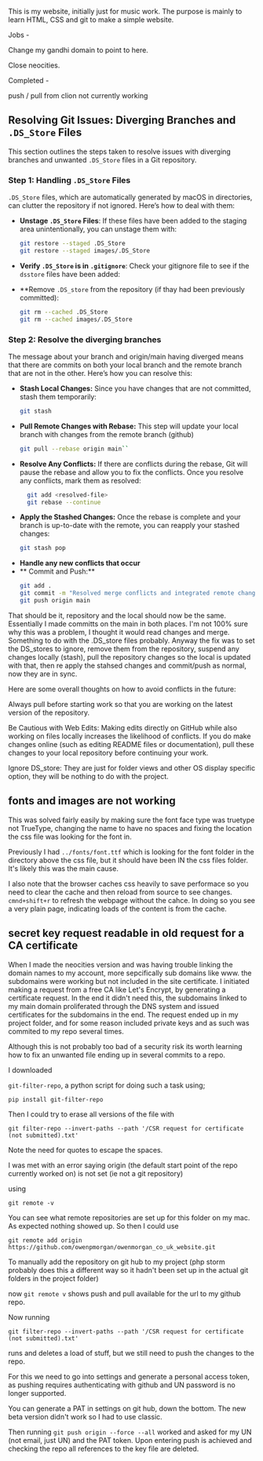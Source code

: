 This is my website, initially just for music work. The purpose is mainly to learn 
HTML, CSS and git to make a simple website.

Jobs - 

Change my gandhi domain to point to here.

Close neocities.

Completed -

push / pull from clion not currently working

## Resolving Git Issues: Diverging Branches and `.DS_Store` Files

This section outlines the steps taken to resolve issues with diverging branches and 
unwanted `.DS_Store` files in a Git repository.

### Step 1: Handling `.DS_Store` Files
`.DS_Store` files, which are automatically generated by macOS in directories, can 
clutter the repository if not ignored. Here’s how to deal with them:

- **Unstage `.DS_Store` Files**: If these files have been added to the staging area 
unintentionally, you can unstage them with:
  ```bash
  git restore --staged .DS_Store
  git restore --staged images/.DS_Store

- **Verify `.DS_Store` is in `.gitignore`**: Check your gitignore file to see if 
the `dsstore` files have been added:


- **Remove `.DS_store` from the repository (if thay had been previously committed): 
  ```bash
  git rm --cached .DS_Store
  git rm --cached images/.DS_Store
  
### Step 2: Resolve the diverging branches 

The message about your branch and origin/main having diverged means that there are commits 
on both your local branch and the remote branch that are not in the other. Here’s how 
you can resolve this:

- **Stash Local Changes:** Since you have changes that are not committed, stash them 
temporarily:
  ```bash
  git stash

- **Pull Remote Changes with Rebase:** This step will update your local branch with 
changes from the remote branch (github)
  ```bash
  git pull --rebase origin main``
  
- **Resolve Any Conflicts:** If there are conflicts during the rebase, Git will pause 
the rebase and allow you to fix the conflicts. Once you resolve any conflicts, mark 
them as resolved:
  ```bash
    git add <resolved-file>
    git rebase --continue
  
- **Apply the Stashed Changes:** Once the rebase is complete and your branch is 
up-to-date with the remote, you can reapply your stashed changes:
  ```bash
  git stash pop
  
- **Handle any new conflicts that occur**
- ** Commit and Push:**
  ```bash
  git add .
  git commit -m "Resolved merge conflicts and integrated remote changes"
  git push origin main
  
That should be it, repository and the local should now be the same. Essentially I made 
committs on the main in both places. I'm not 100% sure why this was a problem, I thought 
it would read changes and merge. Something to do with the .DS_store files probably. 
Anyway the fix was to set the DS_stores to ignore, remove them from the repository, 
suspend any changes locally (stash), pull the repository changes so the local is updated 
with that, then re apply the stahsed changes and commit/push as normal, now they are in 
sync. 

Here are some overall thoughts on how to avoid conflicts in the future:

Always pull before starting work so that you are working on the latest version of the 
repository.

Be Cautious with Web Edits: Making edits directly on GitHub while also working on files 
locally increases the likelihood of conflicts. If you do make changes online (such as 
editing README files or documentation), pull these changes to your local repository 
before continuing your work.

Ignore DS_store: They are just for folder views and other OS display specific option, 
they will be nothing to do with the project.


## fonts and images are not working

This was solved fairly easily by making sure the font face type was truetype not 
TrueType, changing the name to have no spaces and fixing the location the css file 
was looking for the font in.

Previously I had `../fonts/font.ttf` which is looking for the font folder in the 
directory above the css file, but it should have been IN the css files folder. It's 
likely this was the main cause.

I also note that the browser caches css heavily to save performace so you need to 
clear the cache and then reload from source to see changes. `cmnd+shift+r` to refresh 
the webpage without the cahce. In doing so you see a very plain page, indicating loads 
of the content is from the cache.


## secret key request readable in old request for a CA certificate

When I made the neocities version and was having trouble linking the domain names to 
my account, more sepcifically sub domains like www. the subdomains were working but not 
included in the site certificate. I initiated making a request from a free CA like Let's
Encrypt, by generating a certificate request. In the end it didn't need this, the subdomains
linked to my main domain proliferated through the DNS system and issued certificates for
the subdomains in the end. The request ended up in my project folder, and for some reason
included private keys and as such was commited to my repo several times.

Although this is not probably too bad of a security risk its worth learning how to fix an
unwanted file ending up in several commits to a repo.

I downloaded

`git-filter-repo`, a python script for doing such a task using;

`pip install git-filter-repo`

Then I could try to erase all versions of the file with 

`git filter-repo --invert-paths --path '/CSR request for certificate (not submitted).txt'`

Note the need for quotes to escape the spaces.

I was met with an error saying origin (the default start point of the repo currently 
worked on) is not set (ie not a git repository)

using

`git remote -v`

You can see what remote repositories are set up for this folder on my mac. As expected 
nothing showed up. So then I could use

`git remote add origin https://github.com/owenpmorgan/owenmorgan_co_uk_website.git`

To manually add the repository on git hub to my project (php storm probably does this 
a different way so it hadn't been set up in the actual git folders in the project folder)

now `git remote v` shows push and pull available for the url to my github repo.

Now running 

`git filter-repo --invert-paths --path '/CSR request for certificate (not submitted).txt'`

runs and deletes a load of stuff, but we still need to push the changes to the repo.

For this we need to go into settings and generate a personal access token, as pushing
requires authenticating with github and UN password is no longer supported.

You can generate a PAT in settings on git hub, down the bottom. The new beta version 
didn't work so I had to use classic.

Then running `git push origin --force --all` worked and asked for my UN (not email, 
just UN) and the PAT token. Upon entering push is achieved and checking the repo all 
references to the key file are deleted.
